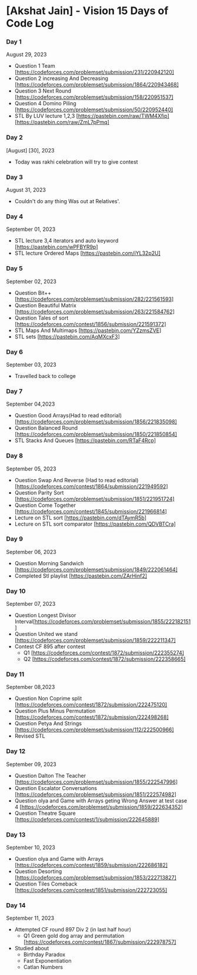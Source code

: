# [Akshat Jain] - Vision 15 Days of Code Log

### Day 1

August 29, 2023

- Question 1 Team
  [https://codeforces.com/problemset/submission/231/220942120]
- Question 2 increasing And Decreasing
  [https://codeforces.com/problemset/submission/1864/220943468]
- Question 3 Next Round
  [https://codeforces.com/problemset/submission/158/220951537]
- Question 4 Domino Piling
  [https://codeforces.com/problemset/submission/50/220952440]
- STL By LUV lecture 1,2,3
  [https://pastebin.com/raw/TWM4Xfip]
  [https://pastebin.com/raw/ZmL7pPmq]

### Day 2 

[August] [30], 2023

- Today was rakhi celebration will try to give contest

 ### Day 3
 August 31, 2023
- Couldn't do any thing Was out at Relatives'.
 ### Day 4
 September 01, 2023
- STL lecture 3,4 iterators and auto keyword
[https://pastebin.com/wPFBYR9p]
- STL lecture Ordered Maps
[https://pastebin.com/iYL32p2U]

 ### Day 5
 September 02, 2023
- Question Bit++
[https://codeforces.com/problemset/submission/282/221561593]
- Question Beautiful Matrix
[https://codeforces.com/problemset/submission/263/221584762]
- Question Tales of sort
[https://codeforces.com/contest/1856/submission/221591372] 
- STL Maps And Multimaps
[https://pastebin.com/YZzmsZVE]
- STL sets
[https://pastebin.com/AqMXcxF3]

### Day 6
September 03, 2023
- Travelled back to college

### Day 7
September 04,2023
- Question Good Arrays(Had to read editorial) [https://codeforces.com/problemset/submission/1856/221835098]
- Question Balanced Round [https://codeforces.com/problemset/submission/1850/221850854]
- STL Stacks And Queues [https://pastebin.com/RTaF4Rcp]

### Day  8
September 05, 2023
- Ouestion Swap And Reverse (Had to read editorial) [https://codeforces.com/contest/1864/submission/221949592]
- Question Parity Sort [https://codeforces.com/problemset/submission/1851/221951724]
- Question Come Together [https://codeforces.com/contest/1845/submission/221966814]
- Lecture on STL sort [https://pastebin.com/dTAymR5b]
- Lecture on STL sort comparator [https://pastebin.com/QDVBTCra]

### Day 9
September 06, 2023
- Question Morning Sandwich [https://codeforces.com/problemset/submission/1849/222061464]
- Completed Stl playlist [https://pastebin.com/ZArHinf2]

### Day 10
September 07, 2023
- Question Longest Divisor Interval[https://codeforces.com/problemset/submission/1855/222182151]
- Question United we stand [https://codeforces.com/problemset/submission/1859/222211347]
- Contest CF 895 after contest
  - Q1 [https://codeforces.com/contest/1872/submission/222355274]
  - Q2 [https://codeforces.com/contest/1872/submission/222358665]

### Day 11
September 08,2023
- Question Non Coprime split [https://codeforces.com/contest/1872/submission/222475120]
- Question Plus Minus Permutation [https://codeforces.com/contest/1872/submission/222498268]
- Question Petya And Strings [https://codeforces.com/problemset/submission/112/222500966]
- Revised STL

### Day 12
September 09, 2023
- Question Dalton The Teacher [https://codeforces.com/problemset/submission/1855/222547996]
- Question Escalator Conversations [https://codeforces.com/problemset/submission/1851/222574982]
- Question olya and Game with Arrays geting Wrong Answer at test case 4 [https://codeforces.com/problemset/submission/1859/222634352]
- Question Theatre Square [https://codeforces.com/contest/1/submission/222645889]

### Day 13
September 10, 2023 
- Question olya and Game with Arrays [https://codeforces.com/contest/1859/submission/222686182]
- Question Desorting [https://codeforces.com/problemset/submission/1853/222713827]
- Question Tiles Comeback [https://codeforces.com/contest/1851/submission/222723055]

### Day 14
September 11, 2023
- Attempted CF round 897 Div 2 (in last half hour)
  - Q1 Green gold dog array and permutation [https://codeforces.com/contest/1867/submission/222978757]
- Studied about
  - Birthday Paradox
  - Fast Exponentiation
  - Catlan Numbers